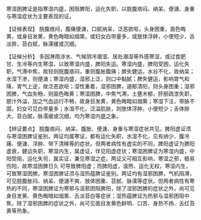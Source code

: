 寒湿困脾证是指寒湿内盛，困阻脾阳，运化失职，以脘腹痞闷、纳呆、便溏、身重与寒湿症状为主要表现的证。

【证候表现】
脘腹痞闷，腹痛便溏，口腻纳呆，泛恶欲呕，头身困重，面色晦黄，或身目发黄，黄色晦暗如烟熏，或妇女白带量多，或肢体浮肿，小便短少，舌淡胖，苔白腻，脉濡缓或沉细。

【证候分析】
多因淋雨涉水、气候阴冷潮湿、居处潮湿等外感寒湿，或过食肥甘、生冷等内生寒湿，以致寒湿内盛，脾阳失运。寒湿内盛，脾阳受困，运化失职，气滞中焦，故轻则脘腹痞闷，重则腹胀腹痛；脾失健运，水谷不化，故纳呆；水湿下渗，则便溏；寒湿内盛，湿邪上泛，则口中黏腻；脾失健运，影响胃气和降，胃气上逆，故泛恶欲呕；湿性重着，湿邪困脾，遏郁清阳，则头身困重；湿邪困脾，气血失畅，则面色晦黄；寒湿困脾，中焦气滞，土壅木郁，肝胆疏泄失职，胆汁外溢，加之气血运行不畅，故身目发黄，黄色晦暗如烟熏；寒湿下注，带脉不固，妇女可见白带量多；水湿不化，泛溢肌肤，则肢体浮肿，小便短少；舌体胖大，苔白腻，脉濡缓或沉细，均为寒湿内盛之象。

【辨证要点】
脘腹痞闷、纳呆、腹胀、便溏、身重与寒湿症状共见。脾阳虚证须与寒湿困脾证鉴别。两证均属寒证，都有运化失职，水湿不化，见有纳少、腹冷痛、便溏、浮肿、带下清稀等的症状。但两者病性有虚实的不同，脾阳虚证为脾阳虚衰，健运失职，寒湿内生，属虚证，伴见阳虚症状；寒湿困脾证为寒湿内盛，中阳受阻，运化失司，属实证，兼见寒湿之症。两证又可相互影响，寒湿之邪，极易伤阳，故寒湿困脾日久
可导致脾阳虚；而脾阳虚，温煦、运化无权，寒湿内生，可致寒湿困脾。寒湿困脾证须与湿热蕴脾证鉴别。两证均有湿邪困脾，气机阻滞，可见脘腹胀闷、纳呆、便溏不爽、肢体困重、苔腻、脉濡等症状。但两者病性有寒热的不同，寒湿困脾证为寒邪与湿邪困阻脾阳，除了湿邪困脾的症状之外，尚可见身目发黄、黄色晦暗如烟熏、舌淡苔白等症状；湿热蕴脾证为热邪与湿邪困阻中焦，除了湿邪困脾的症状之外，尚可见面目发黄色鲜明、口苦、身热不扬、舌红苔黄等热象。